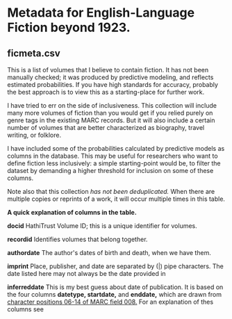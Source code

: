 Metadata for English-Language Fiction beyond 1923.
=================================================

ficmeta.csv
-----------

This is a list of volumes that I believe to contain fiction. It has not been manually checked; it was produced by predictive modeling, and reflects estimated probabilities. If you have high standards for accuracy, probably the best approach is to view this as a starting-place for further work. 

I have tried to err on the side of inclusiveness. This collection will include many more volumes of fiction than you would get if you relied purely on genre tags in the existing MARC records. But it will also include a certain number of volumes that are better characterized as biography, travel writing, or folklore. 

I have included some of the probabilities calculated by predictive models as columns in the database. This may be useful for researchers who want to define fiction less inclusively: a simple starting-point would be, to filter the dataset by demanding a higher threshold for inclusion on some of these columns.

Note also that this collection *has not been deduplicated.* When there are multiple copies or reprints of a work, it will occur multiple times in this table.

**A quick explanation of columns in the table.**

**docid** HathiTrust Volume ID; this is a unique identifier for volumes.

**recordid** Identifies volumes that belong together.

**authordate** The author's dates of birth and death, when we have them.

**imprint** Place, publisher, and date are separated by (|) pipe characters. The date listed here may not always be the date provided in

**inferreddate** This is my best guess about date of publication. It is based on the four columns **datetype, startdate,** and **enddate,** which are drawn from [character positions 06-14 of MARC field 008.](https://www.loc.gov/marc/bibliographic/bd008a.html) For an explanation of thes columns see